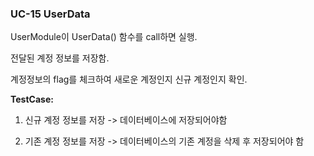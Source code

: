 ### **UC-15 UserData**

UserModule이 UserData() 함수를 call하면 실행.

전달된 계정 정보를 저장함.

계정정보의 flag를 체크하여 새로운 계정인지 신규 계정인지 확인.

**TestCase:**

1) 신규 계정 정보를 저장 -> 데이터베이스에 저장되어야함

2) 기존 계정 정보를 저장 -> 데이터베이스의 기존 계정을 삭제 후 저장되어야 함







